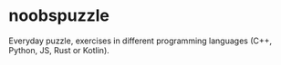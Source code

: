 # noobspuzzle
Everyday puzzle, exercises in different programming languages (C++, Python, JS, Rust or Kotlin).
